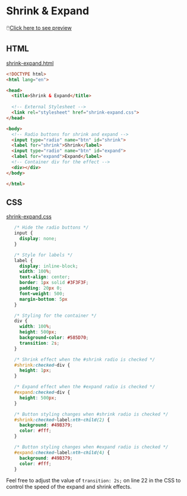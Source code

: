 # Shrink & Expand

🖱️<a href="https://himanshhhyou.github.io/web-design/small-projects/shrink-expand/shrink-expand.html">Click here to see preview</a>


## HTML

<a href="shrink-expand.html">shrink-expand.html</a>

```html
<!DOCTYPE html>
<html lang="en">

<head>
  <title>Shrink & Expand</title>
  
  <!-- External Stylesheet -->
  <link rel="stylesheet" href="shrink-expand.css">
</head>

<body>
  <!-- Radio buttons for shrink and expand -->
  <input type="radio" name="btn" id="shrink">
  <label for="shrink">Shrink</label>
  <input type="radio" name="btn" id="expand">
  <label for="expand">Expand</label>
  <!-- Container div for the effect -->
  <div></div>
</body>

</html>
```
## CSS

<a href="shrink-expand.css">shrink-expand.css</a>

```css
   /* Hide the radio buttons */
   input {
     display: none;
   }

   /* Style for labels */
   label {
     display: inline-block;
     width: 100%;
     text-align: center;
     border: 1px solid #3F3F3F;
     padding: 20px 0;
     font-weight: 500;
     margin-bottom: 5px
   }

   /* Styling for the container */
   div {
     width: 100%;
     height: 500px;
     background-color: #585D70;
     transition: 2s;
   }

   /* Shrink effect when the #shrink radio is checked */
   #shrink:checked~div {
     height: 1px;
   }

   /* Expand effect when the #expand radio is checked */
   #expand:checked~div {
     height: 500px;
   }

   /* Button styling changes when #shrink radio is checked */
   #shrink:checked~label:nth-child(2) {
     background: #49B379;
     color: #fff;
   }

   /* Button styling changes when #expand radio is checked */
   #expand:checked~label:nth-child(4) {
     background: #49B379;
     color: #fff;
   }
```
Feel free to adjust the value of `transition: 2s;` on line 22 in the CSS to control the speed of the expand and shrink effects.
